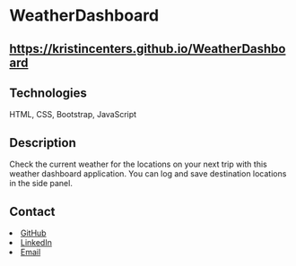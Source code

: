 # WeatherDashboard

## https://kristincenters.github.io/WeatherDashboard

## Technologies

HTML, CSS, Bootstrap, JavaScript

## Description

Check the current weather for the locations on your next trip with this weather dashboard application. You can log and save destination locations in the side panel.

## Contact

<li><a href="https://github.com/kristincenters">GitHub</a></li>
<li><a href="https://www.linkedin.com/in/kristincenters">LinkedIn</a></li>
<li><a href="mailto:kristincenters@gmail.com">Email</a></li>
